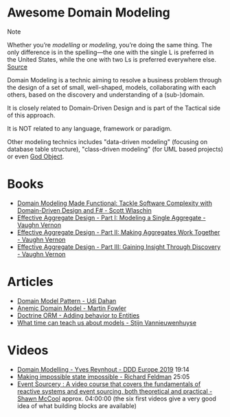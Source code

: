 # Awesome Domain Modeling

> [!NOTE]
> Whether you’re _modelling_ or _modeling_, you’re doing the same thing. The only difference is in the spelling—the one with the single L is preferred in the United States, while the one with two Ls is preferred everywhere else. [Source](https://www.grammarly.com/blog/modeling-or-modelling/)

Domain Modeling is a technic aiming to resolve a business problem through the design of a set of small, well-shaped, models, collaborating with each others, based on the discovery and understanding of a (sub-)domain.

It is closely related to Domain-Driven Design and is part of the Tactical side of this approach.

It is NOT related to any language, framework or paradigm.

Other modeling technics includes "data-driven modeling" (focusing on database table structure), "class-driven modeling" (for UML based projects) or even [God Object](https://en.wikipedia.org/wiki/God_object).

# Books

- [Domain Modeling Made Functional: Tackle Software Complexity with Domain-Driven Design and F# - Scott Wlaschin](https://pragprog.com/titles/swdddf/domain-modeling-made-functional/)
- [Effective Aggregate Design - Part I: Modeling a Single Aggregate - Vaughn Vernon](./docs/vernon_2011_1.pdf)
- [Effective Aggregate Design - Part II: Making Aggregates Work Together - Vaughn Vernon](./docs/vernon_2011_2.pdf)
- [Effective Aggregate Design - Part III: Gaining Insight Through Discovery - Vaughn Vernon](./docs/vernon_2011_3.pdf)

# Articles

- [Domain Model Pattern - Udi Dahan](https://udidahan.com/2007/04/21/domain-model-pattern/)
- [Anemic Domain Model - Martin Fowler](https://www.martinfowler.com/bliki/AnemicDomainModel.html)
- [Doctrine ORM - Adding behavior to Entities](https://www.doctrine-project.org/projects/doctrine-orm/en/3.2/tutorials/getting-started.html#adding-behavior-to-entities)
- [What time can teach us about models - Stijn Vannieuwenhuyse](https://aardling.eu/en/insights/what-time-can-teach-us-about-models)

# Videos

- [Domain Modelling - Yves Reynhout - DDD Europe 2019](https://www.youtube.com/watch?v=tjiuDQbkRFY) 19:14
- [Making impossible state impossible - Richard Feldman](https://www.youtube.com/watch?v=IcgmSRJHu_8) 25:05
- [Event Sourcery : A video course that covers the fundamentals of reactive systems and event sourcing, both theoretical and practical - Shawn McCool](https://www.youtube.com/playlist?list=PLQuwqoolg4aI6v1GvtRg3NgT0PBBHVqii) approx. 04:00:00 (the six first videos give a very good idea of what building blocks are available)
